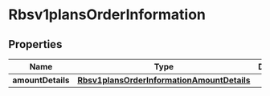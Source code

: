 
# Rbsv1plansOrderInformation

## Properties
Name | Type | Description | Notes
------------ | ------------- | ------------- | -------------
**amountDetails** | [**Rbsv1plansOrderInformationAmountDetails**](Rbsv1plansOrderInformationAmountDetails.md) |  |  [optional]



